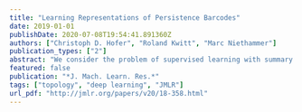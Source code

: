 ```yaml
---
title: "Learning Representations of Persistence Barcodes"
date: 2019-01-01
publishDate: 2020-07-08T19:54:41.891360Z
authors: ["Christoph D. Hofer", "Roland Kwitt", "Marc Niethammer"]
publication_types: ["2"]
abstract: "We consider the problem of supervised learning with summary representations of topological features in data. In particular, we focus on persistent homology, the prevalent tool used in topological data analysis. As the summary representations, referred to as barcodes or persistence diagrams, come in the unusual format of multi sets, equipped with computationally expensive metrics, they can not readily be processed with conventional learning techniques. While different approaches to address this problem have been proposed, either in the context of kernel-based learning, or via carefully designed vectorization techniques, it remains an open problem how to leverage advances in representation learning via deep neural networks. Appropriately handling topological summaries as input to neural networks would address the disadvantage of previous strategies which handle this type of data in a task-agnostic manner. In particular, we propose an approach that is designed to learn a task-specific representation of barcodes. In other words, we aim to learn a representation that adapts to the learning problem while, at the same time, preserving theoretical properties (such as stability). This is done by projecting barcodes into a finite dimensional vector space using a collection of parametrized functionals, so called structure elements, for which we provide a generic construction scheme. A theoretical analysis of this approach reveals sufficient conditions to preserve stability, and also shows that different choices of structure elements lead to great differences with respect to their suitability for numerical optimization. When implemented as a neural network input layer, our approach demonstrates compelling performance on various types of problems, including graph classification and eigenvalue prediction, the classification of 2D/3D object shapes and recognizing activities from EEG signals."
featured: false
publication: "*J. Mach. Learn. Res.*"
tags: ["topology", "deep learning", "JMLR"]
url_pdf: "http://jmlr.org/papers/v20/18-358.html"
---
```


